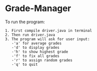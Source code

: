 # Grade-Manager

To run the program: 

    1. First compile driver.java in terminal 
    2. Then run driver.java
    3. The program will ask for user input:
       -'a' for average grades
       -'d' to display grades 
       -'h' to show highest grade
       -'f' to fix all grades
       -'r' to assign random grades
       -'q' to quit
